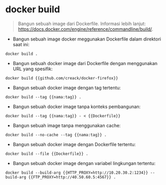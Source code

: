 # docker build
> Bangun sebuah image dari Dockerfile.
> Informasi lebih lanjut: https://docs.docker.com/engine/reference/commandline/build/.

- Bangun sebuah image docker meggunakan Dockerfile dalam direktori saat ini:

`docker build .`

- Bangun sebuah docker image dari Dockerfile dengan menggunakan URL yang spesifik:

`docker build {{github.com/creack/docker-firefox}}`

- Bangun sebuah docker image dengan tag tertentu:

`docker build --tag {{nama:tag}} .`

- Bangun sebuah docker image tanpa konteks pembangunan:

`docker build --tag {{nama:tag}} - < {{Dockerfile}}`

- Bangun sebuah image tanpa menggunakan cache:

`docker build --no-cache --tag {{nama:tag}} .`

- Bangun sebuah docker image dengan Dockerfile tertentu:

`docker build --file {{Dockerfile}} .`

- Bangun sebuah docker image dengan variabel lingkungan tertentu:

`docker build --build-arg {{HTTP_PROXY=http://10.20.30.2:1234}} --build-arg {{FTP_PROXY=http://40.50.60.5:4567}} .`
